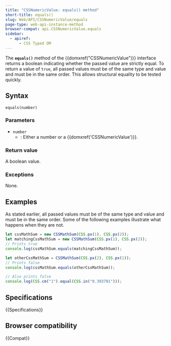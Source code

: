 ```yaml
---
title: "CSSNumericValue: equals() method"
short-title: equals()
slug: Web/API/CSSNumericValue/equals
page-type: web-api-instance-method
browser-compat: api.CSSNumericValue.equals
sidebar:
  - apiref:
      - CSS Typed OM
---
```


The **`equals()`** method of the
{{domxref("CSSNumericValue")}} interface returns a boolean indicating whether the passed
value are strictly equal. To return a value of `true`, all passed values must
be of the same type and value and must be in the same order. This allows structural
equality to be tested quickly.

## Syntax

```js-nolint
equals(number)
```

### Parameters

- `number`
  - : Either a number or a {{domxref('CSSNumericValue')}}.

### Return value

A boolean value.

### Exceptions

None.

## Examples

As stated earlier, all passed values must be of the same type and value and must be in
the same order. Some of the following examples illustrate what happens when they are
not.

```js
let cssMathSum = new CSSMathSum(CSS.px(1), CSS.px(2));
let matchingCssMathSum = new CSSMathSum(CSS.px(1), CSS.px(2));
// Prints true
console.log(cssMathSum.equals(matchingCssMathSum));

let otherCssMathSum = CSSMathSum(CSS.px(2), CSS.px(1));
// Prints false
console.log(cssMathSum.equals(otherCssMathSum));

// Also prints false
console.log(CSS.cm("1").equal(CSS.in("0.393701")));
```

## Specifications

{{Specifications}}

## Browser compatibility

{{Compat}}
